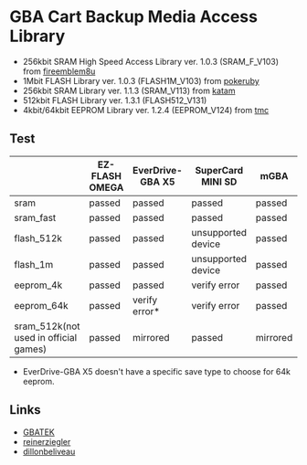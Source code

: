 # GBA Cart Backup Media Access Library

* 256kbit SRAM High Speed Access Library ver. 1.0.3 (SRAM_F_V103) from [fireemblem8u](https://github.com/FireEmblemUniverse/fireemblem8u)
* 1Mbit FLASH Library ver. 1.0.3 (FLASH1M_V103) from [pokeruby](https://github.com/pret/pokeruby)
* 256kbit SRAM Library ver. 1.1.3 (SRAM_V113) from [katam](https://github.com/jiangzhengwenjz/katam)
* 512kbit FLASH Library ver. 1.3.1 (FLASH512_V131)
* 4kbit/64kbit EEPROM Library ver. 1.2.4 (EEPROM_V124) from [tmc](https://github.com/zeldaret/tmc)

## Test

||EZ-FLASH OMEGA|EverDrive-GBA X5|SuperCard MINI SD|mGBA|visualboyadvance-m|NO$GBA|VisualBoyAdvance|NanoBoyAdvance|
|---|---|---|---|---|---|---|---|---|
|sram|passed|passed|passed|passed|passed|passed|passed|passed|
|sram_fast|passed|passed|passed|passed|passed|passed|passed|passed|
|flash_512k|passed|passed|unsupported device|passed|passed|passed|passed|passed|
|flash_1m|passed|passed|unsupported device|passed|passed|passed|passed|passed|
|eeprom_4k|passed|passed|verify error|passed|passed|passed|passed|passed|
|eeprom_64k|passed|verify error*|verify error|passed|[verify error](https://github.com/visualboyadvance-m/visualboyadvance-m/issues/810)|passed|passed|passed|
|sram_512k(not used in official games)|passed|mirrored|passed|mirrored|passed|mirrored|passed|mirrored|

* EverDrive-GBA X5 doesn't have a specific save type to choose for 64k eeprom.

## Links

* [GBATEK](http://problemkaputt.de/gbatek.htm#gbacartridges)
* [reinerziegler](https://reinerziegler.de.mirrors.gg8.se/GBA/gba.htm)
* [dillonbeliveau](https://dillonbeliveau.com/2020/06/05/GBA-FLASH.html)
